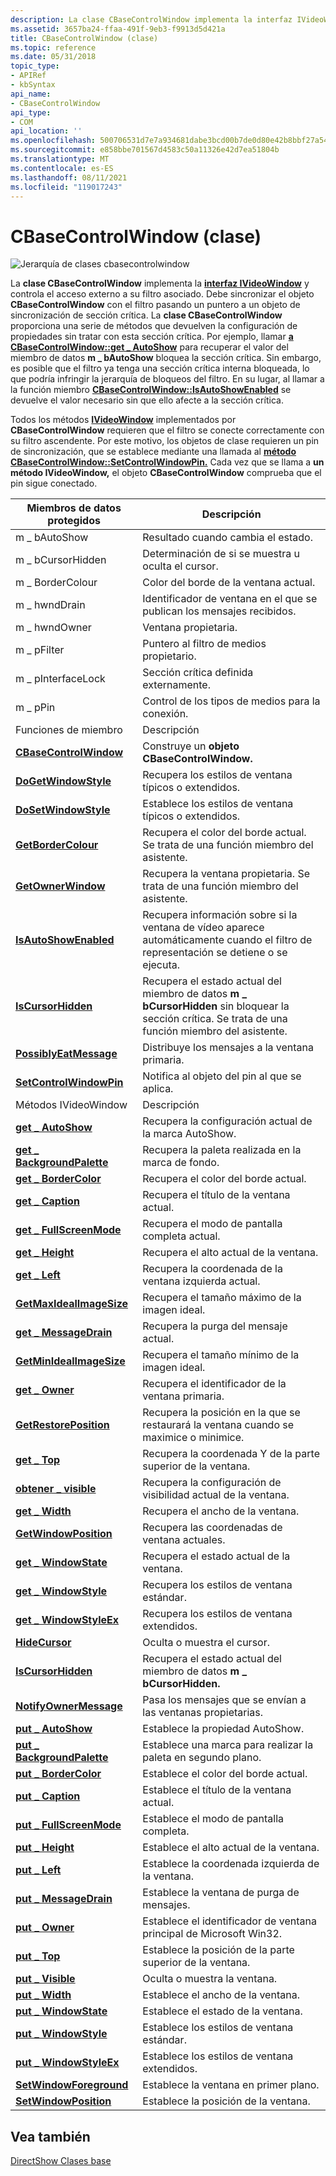 ```yaml
---
description: La clase CBaseControlWindow implementa la interfaz IVideoWindow y controla el acceso externo a su filtro asociado.
ms.assetid: 3657ba24-ffaa-491f-9eb3-f9913d5d421a
title: CBaseControlWindow (clase)
ms.topic: reference
ms.date: 05/31/2018
topic_type:
- APIRef
- kbSyntax
api_name:
- CBaseControlWindow
api_type:
- COM
api_location: ''
ms.openlocfilehash: 500706531d7e7a934681dabe3bcd00b7de0d80e42b8bbf27a5456a8fd4415f21
ms.sourcegitcommit: e858bbe701567d4583c50a11326e42d7ea51804b
ms.translationtype: MT
ms.contentlocale: es-ES
ms.lasthandoff: 08/11/2021
ms.locfileid: "119017243"
---
```

# <a name="cbasecontrolwindow-class"></a>CBaseControlWindow (clase)

![Jerarquía de clases cbasecontrolwindow](images/wctrl01.png)

La **clase CBaseControlWindow** implementa la [**interfaz IVideoWindow**](/windows/desktop/api/Control/nn-control-ivideowindow) y controla el acceso externo a su filtro asociado. Debe sincronizar el objeto **CBaseControlWindow** con el filtro pasando un puntero a un objeto de sincronización de sección crítica. La **clase CBaseControlWindow** proporciona una serie de métodos que devuelven la configuración de propiedades sin tratar con esta sección crítica. Por ejemplo, llamar [**a CBaseControlWindow::get \_ AutoShow**](cbasecontrolwindow-get-autoshow.md) para recuperar el valor del miembro de datos **m \_ bAutoShow** bloquea la sección crítica. Sin embargo, es posible que el filtro ya tenga una sección crítica interna bloqueada, lo que podría infringir la jerarquía de bloqueos del filtro. En su lugar, al llamar a la función miembro [**CBaseControlWindow::IsAutoShowEnabled**](cbasecontrolwindow-isautoshowenabled.md) se devuelve el valor necesario sin que ello afecte a la sección crítica.

Todos los métodos [**IVideoWindow**](/windows/desktop/api/Control/nn-control-ivideowindow) implementados por **CBaseControlWindow** requieren que el filtro se conecte correctamente con su filtro ascendente. Por este motivo, los objetos de clase requieren un pin de sincronización, que se establece mediante una llamada al [**método CBaseControlWindow::SetControlWindowPin.**](cbasecontrolwindow-setcontrolwindowpin.md) Cada vez que se llama a **un método IVideoWindow,** el objeto **CBaseControlWindow** comprueba que el pin sigue conectado.



| Miembros de datos protegidos                                                     | Descripción                                                                                                                                 |
|----------------------------------------------------------------------------|---------------------------------------------------------------------------------------------------------------------------------------------|
| m \_ bAutoShow                                                               | Resultado cuando cambia el estado.                                                                                                              |
| m \_ bCursorHidden                                                           | Determinación de si se muestra u oculta el cursor.                                                                                 |
| m \_ BorderColour                                                            | Color del borde de la ventana actual.                                                                                                         |
| m \_ hwndDrain                                                               | Identificador de ventana en el que se publican los mensajes recibidos.                                                                                        |
| m \_ hwndOwner                                                               | Ventana propietaria.                                                                                                                              |
| m \_ pFilter                                                                 | Puntero al filtro de medios propietario.                                                                                                         |
| m \_ pInterfaceLock                                                          | Sección crítica definida externamente.                                                                                                        |
| m \_ pPin                                                                    | Control de los tipos de medios para la conexión.                                                                                                  |
| Funciones de miembro                                                           | Descripción                                                                                                                                 |
| [**CBaseControlWindow**](cbasecontrolwindow-cbasecontrolwindow.md)        | Construye un **objeto CBaseControlWindow.**                                                                                                 |
| [**DoGetWindowStyle**](cbasecontrolwindow-dogetwindowstyle.md)            | Recupera los estilos de ventana típicos o extendidos.                                                                                     |
| [**DoSetWindowStyle**](cbasecontrolwindow-dosetwindowstyle.md)            | Establece los estilos de ventana típicos o extendidos.                                                                                                 |
| [**GetBorderColour**](cbasecontrolwindow-getbordercolour.md)              | Recupera el color del borde actual. Se trata de una función miembro del asistente.                                                                       |
| [**GetOwnerWindow**](cbasecontrolwindow-getownerwindow.md)                | Recupera la ventana propietaria. Se trata de una función miembro del asistente.                                                                              |
| [**IsAutoShowEnabled**](cbasecontrolwindow-isautoshowenabled.md)          | Recupera información sobre si la ventana de vídeo aparece automáticamente cuando el filtro de representación se detiene o se ejecuta.                        |
| [**IsCursorHidden**](cbasecontrolwindow-iscursorhidden.md)                | Recupera el estado actual del miembro de datos **m \_ bCursorHidden** sin bloquear la sección crítica. Se trata de una función miembro del asistente. |
| [**PossiblyEatMessage**](cbasecontrolwindow-possiblyeatmessage.md)        | Distribuye los mensajes a la ventana primaria.                                                                                                  |
| [**SetControlWindowPin**](cbasecontrolwindow-setcontrolwindowpin.md)      | Notifica al objeto del pin al que se aplica.                                                                                         |
| Métodos IVideoWindow                                                       | Descripción                                                                                                                                 |
| [**get \_ AutoShow**](cbasecontrolwindow-get-autoshow.md)                   | Recupera la configuración actual de la marca AutoShow.                                                                                                |
| [**get \_ BackgroundPalette**](cbasecontrolwindow-get-backgroundpalette.md) | Recupera la paleta realizada en la marca de fondo.                                                                                      |
| [**get \_ BorderColor**](cbasecontrolwindow-get-bordercolor.md)             | Recupera el color del borde actual.                                                                                                         |
| [**get \_ Caption**](cbasecontrolwindow-get-caption.md)                     | Recupera el título de la ventana actual.                                                                                                       |
| [**get \_ FullScreenMode**](cbasecontrolwindow-get-fullscreenmode.md)      | Recupera el modo de pantalla completa actual.                                                                                                     |
| [**get \_ Height**](cbasecontrolwindow-get-height.md)                       | Recupera el alto actual de la ventana.                                                                                                        |
| [**get \_ Left**](cbasecontrolwindow-get-left.md)                           | Recupera la coordenada de la ventana izquierda actual.                                                                                               |
| [**GetMaxIdealImageSize**](cbasecontrolwindow-getmaxidealimagesize.md)    | Recupera el tamaño máximo de la imagen ideal.                                                                                              |
| [**get \_ MessageDrain**](cbasecontrolwindow-get-messagedrain.md)           | Recupera la purga del mensaje actual.                                                                                                        |
| [**GetMinIdealImageSize**](cbasecontrolwindow-getminidealimagesize.md)    | Recupera el tamaño mínimo de la imagen ideal.                                                                                              |
| [**get \_ Owner**](cbasecontrolwindow-get-owner.md)                         | Recupera el identificador de la ventana primaria.                                                                                                         |
| [**GetRestorePosition**](cbasecontrolwindow-getrestoreposition.md)        | Recupera la posición en la que se restaurará la ventana cuando se maximice o minimice.                                                    |
| [**get \_ Top**](cbasecontrolwindow-get-top.md)                             | Recupera la coordenada Y de la parte superior de la ventana.                                                                                       |
| [**obtener \_ visible**](cbasecontrolwindow-get-visible.md)                     | Recupera la configuración de visibilidad actual de la ventana.                                                                                     |
| [**get \_ Width**](cbasecontrolwindow-get-width.md)                         | Recupera el ancho de la ventana.                                                                                                          |
| [**GetWindowPosition**](cbasecontrolwindow-getwindowposition.md)          | Recupera las coordenadas de ventana actuales.                                                                                                   |
| [**get \_ WindowState**](cbasecontrolwindow-get-windowstate.md)             | Recupera el estado actual de la ventana.                                                                                                  |
| [**get \_ WindowStyle**](cbasecontrolwindow-get-windowstyle.md)             | Recupera los estilos de ventana estándar.                                                                                                       |
| [**get \_ WindowStyleEx**](cbasecontrolwindow-get-windowstyleex.md)         | Recupera los estilos de ventana extendidos.                                                                                                       |
| [**HideCursor**](cbasecontrolwindow-hidecursor.md)                        | Oculta o muestra el cursor.                                                                                                               |
| [**IsCursorHidden**](cbasecontrolwindow-iscursorhidden.md)                | Recupera el estado actual del miembro de datos **m \_ bCursorHidden.**                                                                        |
| [**NotifyOwnerMessage**](cbasecontrolwindow-notifyownermessage.md)        | Pasa los mensajes que se envían a las ventanas propietarias.                                                                                         |
| [**put \_ AutoShow**](cbasecontrolwindow-put-autoshow.md)                   | Establece la propiedad AutoShow.                                                                                                                 |
| [**put \_ BackgroundPalette**](cbasecontrolwindow-put-backgroundpalette.md) | Establece una marca para realizar la paleta en segundo plano.                                                                                       |
| [**put \_ BorderColor**](cbasecontrolwindow-put-bordercolor.md)             | Establece el color del borde actual.                                                                                                              |
| [**put \_ Caption**](cbasecontrolwindow-put-caption.md)                     | Establece el título de la ventana actual.                                                                                                            |
| [**put \_ FullScreenMode**](cbasecontrolwindow-put-fullscreenmode.md)      | Establece el modo de pantalla completa.                                                                                                                  |
| [**put \_ Height**](cbasecontrolwindow-put-height.md)                       | Establece el alto actual de la ventana.                                                                                                             |
| [**put \_ Left**](cbasecontrolwindow-put-left.md)                           | Establece la coordenada izquierda de la ventana.                                                                                                    |
| [**put \_ MessageDrain**](cbasecontrolwindow-put-messagedrain.md)           | Establece la ventana de purga de mensajes.                                                                                                              |
| [**put \_ Owner**](cbasecontrolwindow-put-owner.md)                         | Establece el identificador de ventana principal de Microsoft Win32.                                                                                              |
| [**put \_ Top**](cbasecontrolwindow-put-top.md)                             | Establece la posición de la parte superior de la ventana.                                                                                                |
| [**put \_ Visible**](cbasecontrolwindow-put-visible.md)                     | Oculta o muestra la ventana.                                                                                                                  |
| [**put \_ Width**](cbasecontrolwindow-put-width.md)                         | Establece el ancho de la ventana.                                                                                                               |
| [**put \_ WindowState**](cbasecontrolwindow-put-windowstate.md)             | Establece el estado de la ventana.                                                                                                               |
| [**put \_ WindowStyle**](cbasecontrolwindow-put-windowstyle.md)             | Establece los estilos de ventana estándar.                                                                                                            |
| [**put \_ WindowStyleEx**](cbasecontrolwindow-put-windowstyleex.md)         | Establece los estilos de ventana extendidos.                                                                                                            |
| [**SetWindowForeground**](cbasecontrolwindow-setwindowforeground.md)      | Establece la ventana en primer plano.                                                                                                          |
| [**SetWindowPosition**](cbasecontrolwindow-setwindowposition.md)          | Establece la posición de la ventana.                                                                                                                   |



 

## <a name="see-also"></a>Vea también

<dl> <dt>

[DirectShow Clases base](directshow-base-classes.md)
</dt> </dl>

 

 



